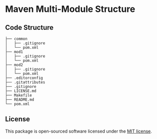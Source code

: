 # Maven Multi-Module Structure

## Code Structure

    ├── common
    │   ├── .gitignore
    │   └── pom.xml
    ├── mod1
    │   ├── .gitignore
    │   └── pom.xml
    ├── mod2
    │   ├── .gitignore
    │   └── pom.xml
    ├── .editorconfig
    ├── .gitattributes
    ├── .gitignore
    ├── LICENSE.md
    ├── Makefile
    ├── README.md
    └── pom.xml

## License

This package is open-sourced software licensed under the [MIT license](http://opensource.org/licenses/MIT).

